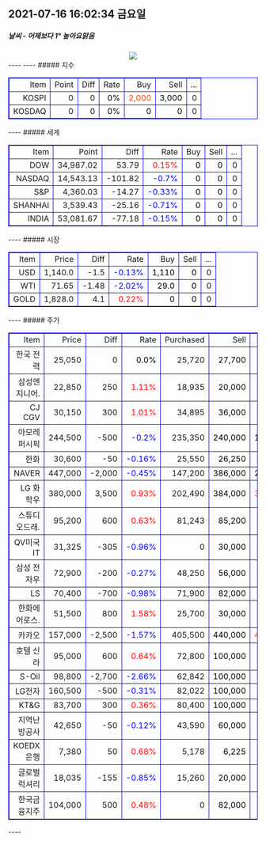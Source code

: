 ##  2021-07-16 16:02:34   금요일 
##### 날씨   -   어제보다 1° 높아요맑음  
<center><img src="../img/naver_weather_week.png"></center>
----
----
##### 지수
<table border="1" bordercolor="blue" align = "center" >
<tr align = "right" > <td>Item</td><td>Point</td><td>Diff</td><td>Rate</td><td>Buy</td><td>Sell</td><td>...</td>  </tr>
<tr align = "right" > <td>KOSPI</td><td>0</td><td>0</td><td><font size="3" color="black" >0%</font> </td><td><font size="3" color="orangered">2,000</font></td><td><font size="3" color="black">3,000</font></td><td>0</td>  </tr>
<tr align = "right" > <td>KOSDAQ</td><td>0</td><td>0</td><td><font size="3" color="black" >0%</font> </td><td><font size="3" color="black">0</font></td><td><font size="3" color="black">0</font></td><td>0</td>  </tr>
</table>
----
##### 세계
<table border="1" bordercolor="blue" align = "center" >
<tr align = "right" > <td>Item</td><td>Point</td><td>Diff</td><td>Rate</td><td>Buy</td><td>Sell</td><td>...</td>  </tr>
<tr align = "right" > <td>DOW</td><td>34,987.02</td><td>53.79</td><td><font size="3" color="red" >0.15%</font></td><td><font size="3" color="black">0</font></td><td><font size="3" color="black">0</font></td><td>0</td>  </tr>
<tr align = "right" > <td>NASDAQ</td><td>14,543.13</td><td>-101.82</td><td><font size="3" color="blue" >-0.7%</font></td><td><font size="3" color="black">0</font></td><td><font size="3" color="black">0</font></td><td>0</td>  </tr>
<tr align = "right" > <td>S&P</td><td>4,360.03</td><td>-14.27</td><td><font size="3" color="blue" >-0.33%</font></td><td><font size="3" color="black">0</font></td><td><font size="3" color="black">0</font></td><td>0</td>  </tr>
<tr align = "right" > <td>SHANHAI</td><td>3,539.43</td><td>-25.16</td><td><font size="3" color="blue" >-0.71%</font></td><td><font size="3" color="black">0</font></td><td><font size="3" color="black">0</font></td><td>0</td>  </tr>
<tr align = "right" > <td>INDIA</td><td>53,081.67</td><td>-77.18</td><td><font size="3" color="blue" >-0.15%</font></td><td><font size="3" color="black">0</font></td><td><font size="3" color="black">0</font></td><td>0</td>  </tr>
</table>
----
##### 시장
<table border="1" bordercolor="blue" align = "center" >
<tr align = "right" > <td>Item</td><td>Price</td><td>Diff</td><td>Rate</td><td>Buy</td><td>Sell</td><td>...</td>  </tr>
<tr align = "right" > <td>USD</td><td>1,140.0</td><td>-1.5</td><td><font size="3" color="blue">-0.13%</font></td><td><font size="3" color="black">1,110</font></td><td><font size="3" color="black">0</font></td><td>0</td>  </tr>
<tr align = "right" > <td>WTI</td><td>71.65</td><td>-1.48</td><td><font size="3" color="blue">-2.02%</font></td><td><font size="3" color="black">29.0</font></td><td><font size="3" color="black">0</font></td><td>0</td>  </tr>
<tr align = "right" > <td>GOLD</td><td>1,828.0</td><td>4.1</td><td><font size="3" color="red">0.22%</font></td><td><font size="3" color="black">0</font></td><td><font size="3" color="black">0</font></td><td>0</td>  </tr>
</table>
----
##### 주가
<table border="1" bordercolor="blue" align = "center" >
<tr align = "right" > <td>Item</td><td>Price</td><td>Diff</td><td>Rate</td><td>Purchased</td><td>Sell</td><td>Buy</td>  </tr>
<tr align = "right" > <td>한국 전력</td><td>25,050</td><td>0</td><td><font size="3" color="black">0.0%</font></td><td>25,720</td><td><font size="3" color="black">27,700</font></td><td><font size="3" color="black">20,700</font></td>  </tr>
<tr align = "right" > <td>삼성엔지니어.</td><td>22,850</td><td>250</td><td><font size="3" color="red">1.11%</font></td><td>18,935</td><td><font size="3" color="black">20,000</font></td><td><font size="3" color="black">8,000</font></td>  </tr>
<tr align = "right" > <td>CJ CGV</td><td>30,150</td><td>300</td><td><font size="3" color="red">1.01%</font></td><td>34,895</td><td><font size="3" color="black">36,000</font></td><td><font size="3" color="black">0</font></td>  </tr>
<tr align = "right" > <td>아모레퍼시픽</td><td>244,500</td><td>-500</td><td><font size="3" color="blue">-0.2%</font></td><td>235,350</td><td><font size="3" color="black">240,000</font></td><td><font size="3" color="black">130,000</font></td>  </tr>
<tr align = "right" > <td>한화</td><td>30,600</td><td>-50</td><td><font size="3" color="blue">-0.16%</font></td><td>25,550</td><td><font size="3" color="black">26,250</font></td><td><font size="3" color="black">26,250</font></td>  </tr>
<tr align = "right" > <td>NAVER</td><td>447,000</td><td>-2,000</td><td><font size="3" color="blue">-0.45%</font></td><td>147,200</td><td><font size="3" color="black">386,000</font></td><td><font size="3" color="black">286,000</font></td>  </tr>
<tr align = "right" > <td>LG 화학우</td><td>380,000</td><td>3,500</td><td><font size="3" color="red">0.93%</font></td><td>202,490</td><td><font size="3" color="black">384,000</font></td><td><font size="3" color="orangered">384,000</font></td>  </tr>
<tr align = "right" > <td>스튜디오드래.</td><td>95,200</td><td>600</td><td><font size="3" color="red">0.63%</font></td><td>81,243</td><td><font size="3" color="black">85,200</font></td><td><font size="3" color="black">85,200</font></td>  </tr>
<tr align = "right" > <td>QV미국IT</td><td>31,325</td><td>-305</td><td><font size="3" color="blue">-0.96%</font></td><td>0</td><td><font size="3" color="black">30,000</font></td><td><font size="3" color="black">20,000</font></td>  </tr>
<tr align = "right" > <td>삼성 전자우</td><td>72,900</td><td>-200</td><td><font size="3" color="blue">-0.27%</font></td><td>48,250</td><td><font size="3" color="black">56,000</font></td><td><font size="3" color="black">45,000</font></td>  </tr>
<tr align = "right" > <td>LS</td><td>70,400</td><td>-700</td><td><font size="3" color="blue">-0.98%</font></td><td>71,900</td><td><font size="3" color="black">82,000</font></td><td><font size="3" color="black">60,000</font></td>  </tr>
<tr align = "right" > <td>한화에어로스.</td><td>51,500</td><td>800</td><td><font size="3" color="red">1.58%</font></td><td>25,700</td><td><font size="3" color="black">30,000</font></td><td><font size="3" color="black">24,000</font></td>  </tr>
<tr align = "right" > <td>카카오</td><td>157,000</td><td>-2,500</td><td><font size="3" color="blue">-1.57%</font></td><td>405,500</td><td><font size="3" color="black">440,000</font></td><td><font size="3" color="orangered">400,000</font></td>  </tr>
<tr align = "right" > <td>호텔 신라</td><td>95,000</td><td>600</td><td><font size="3" color="red">0.64%</font></td><td>72,800</td><td><font size="3" color="black">100,000</font></td><td><font size="3" color="black">70,000</font></td>  </tr>
<tr align = "right" > <td>S-Oil</td><td>98,800</td><td>-2,700</td><td><font size="3" color="blue">-2.66%</font></td><td>62,842</td><td><font size="3" color="black">100,000</font></td><td><font size="3" color="black">50,000</font></td>  </tr>
<tr align = "right" > <td>LG전자</td><td>160,500</td><td>-500</td><td><font size="3" color="blue">-0.31%</font></td><td>82,022</td><td><font size="3" color="black">100,000</font></td><td><font size="3" color="black">60,000</font></td>  </tr>
<tr align = "right" > <td>KT&G</td><td>83,700</td><td>300</td><td><font size="3" color="red">0.36%</font></td><td>80,400</td><td><font size="3" color="black">100,000</font></td><td><font size="3" color="black">70,000</font></td>  </tr>
<tr align = "right" > <td>지역난방공사</td><td>42,650</td><td>-50</td><td><font size="3" color="blue">-0.12%</font></td><td>43,590</td><td><font size="3" color="black">60,000</font></td><td><font size="3" color="black">30,000</font></td>  </tr>
<tr align = "right" > <td>KOEDX은행</td><td>7,380</td><td>50</td><td><font size="3" color="red">0.68%</font></td><td>5,178</td><td><font size="3" color="black">6,225</font></td><td><font size="3" color="black">6,225</font></td>  </tr>
<tr align = "right" > <td>글로벌럭셔리</td><td>18,035</td><td>-155</td><td><font size="3" color="blue">-0.85%</font></td><td>15,260</td><td><font size="3" color="black">20,000</font></td><td><font size="3" color="black">10,000</font></td>  </tr>
<tr align = "right" > <td>한국금융지주</td><td>104,000</td><td>500</td><td><font size="3" color="red">0.48%</font></td><td>0</td><td><font size="3" color="black">82,000</font></td><td><font size="3" color="black">60,000</font></td>  </tr>
</table>
----
